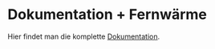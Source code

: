 # Dokumentation + Fernwärme
Hier findet man die komplette [Dokumentation](https://htlha-my.sharepoint.com/personal/thomas_bamberger_student_htl-hallein_at/_layouts/15/onedrive.aspx?id=%2Fpersonal%2Fthomas%5Fbamberger%5Fstudent%5Fhtl%2Dhallein%5Fat%2FDocuments%2FDimplomarbeit&view=0).
